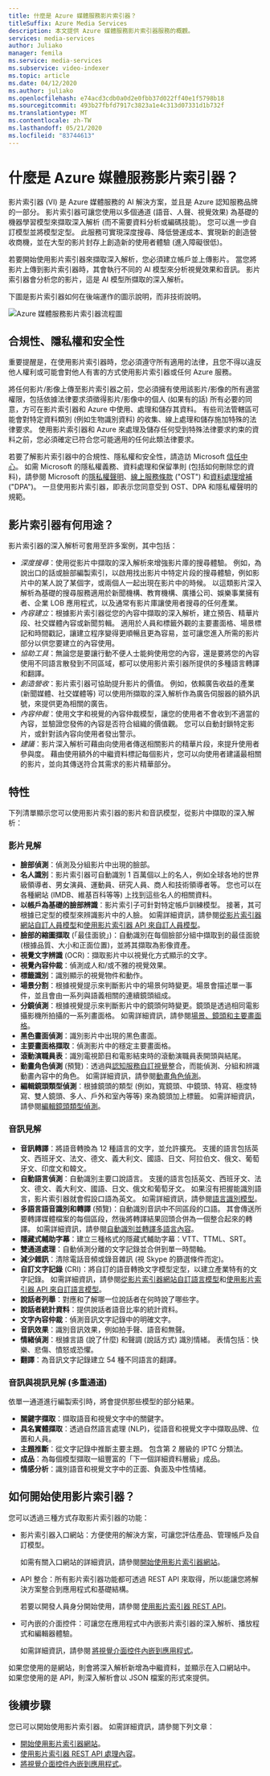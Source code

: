 ```yaml
---
title: 什麼是 Azure 媒體服務影片索引器？
titleSuffix: Azure Media Services
description: 本文提供 Azure 媒體服務影片索引器服務的概觀。
services: media-services
author: Juliako
manager: femila
ms.service: media-services
ms.subservice: video-indexer
ms.topic: article
ms.date: 04/12/2020
ms.author: juliako
ms.openlocfilehash: e74acd3cdb0a0d2e0fbb37d022ff40e1f5798b18
ms.sourcegitcommit: 493b27fbfd7917c3823a1e4c313d07331d1b732f
ms.translationtype: MT
ms.contentlocale: zh-TW
ms.lasthandoff: 05/21/2020
ms.locfileid: "83744613"
---
```

# <a name="what-is-azure-media-services-video-indexer"></a>什麼是 Azure 媒體服務影片索引器？

影片索引器 (VI) 是 Azure 媒體服務的 AI 解決方案，並且是 Azure 認知服務品牌的一部分。 影片索引器可讓您使用以多個通道 (語音、人聲、視覺效果) 為基礎的機器學習模型來擷取深入解析 (而不需要資料分析或編碼技能)。 您可以進一步自訂模型並將模型定型。 此服務可實現深度搜尋、降低營運成本、實現新的創造營收商機，並在大型的影片封存上創造新的使用者體驗 (進入障礙很低)。

若要開始使用影片索引器來擷取深入解析，您必須建立帳戶並上傳影片。 當您將影片上傳到影片索引器時，其會執行不同的 AI 模型來分析視覺效果和音訊。 影片索引器會分析您的影片，這是 AI 模型所擷取的深入解析。

下圖是影片索引器如何在後端運作的圖示說明，而非技術說明。

![Azure 媒體服務影片索引器流程圖](./media/video-indexer-overview/model-chart.png)


## <a name="compliance-privacy-and-security"></a>合規性、隱私權和安全性

重要提醒是，在使用影片索引器時，您必須遵守所有適用的法律，且您不得以違反他人權利或可能會對他人有害的方式使用影片索引器或任何 Azure 服務。

將任何影片/影像上傳至影片索引器之前，您必須擁有使用該影片/影像的所有適當權限，包括依據法律要求須徵得影片/影像中的個人 (如果有的話) 所有必要的同意，方可在影片索引器和 Azure 中使用、處理和儲存其資料。 有些司法管轄區可能會對特定資料類別 (例如生物識別資料) 的收集、線上處理和儲存施加特殊的法律要求。 使用影片索引器和 Azure 來處理及儲存任何受到特殊法律要求約束的資料之前，您必須確定已符合您可能適用的任何此類法律要求。

若要了解影片索引器中的合規性、隱私權和安全性，請造訪 Microsoft [信任中心](https://www.microsoft.com/TrustCenter/CloudServices/Azure/default.aspx)。 如需 Microsoft 的隱私權義務、資料處理和保留準則 (包括如何刪除您的資料)，請參閱 Microsoft 的[隱私權聲明](https://privacy.microsoft.com/PrivacyStatement)、[線上服務條款](https://www.microsoft.com/licensing/product-licensing/products?rtc=1) ("OST") 和[資料處理增補](https://www.microsoftvolumelicensing.com/DocumentSearch.aspx?Mode=3&DocumentTypeId=67) ("DPA")。 一旦使用影片索引器，即表示您同意受到 OST、DPA 和隱私權聲明的規範。

## <a name="what-can-i-do-with-video-indexer"></a>影片索引器有何用途？

影片索引器的深入解析可套用至許多案例，其中包括：

* *深度搜尋*：使用從影片中擷取的深入解析來增強影片庫的搜尋體驗。 例如，為說出口的話或臉部編製索引，以啟用找出影片中特定片段的搜尋體驗，例如影片中的某人說了某個字，或兩個人一起出現在影片中的時候。 以這類影片深入解析為基礎的搜尋服務適用於新聞機構、教育機構、廣播公司、娛樂事業擁有者、企業 LOB 應用程式，以及通常有影片庫讓使用者搜尋的任何產業。
* *內容建立*：根據影片索引器從您的內容中擷取的深入解析，建立預告、精華片段、社交媒體內容或新聞剪輯。 適用於人員和標籤外觀的主要畫面格、場景標記和時間戳記，讓建立程序變得更順暢且更為容易，並可讓您進入所需的影片部分以供您要建立的內容使用。
* *協助工具*：無論您是要讓行動不便人士能夠使用您的內容，還是要將您的內容使用不同語言散發到不同區域，都可以使用影片索引器所提供的多種語言轉譯和翻譯。
* *創造營收*：影片索引器可協助提升影片的價值。 例如，依賴廣告收益的產業 (新聞媒體、社交媒體等) 可以使用所擷取的深入解析作為廣告伺服器的額外訊號，來提供更為相關的廣告。
* *內容仲裁*：使用文字和視覺的內容仲裁模型，讓您的使用者不會收到不適當的內容，並驗證您發佈的內容是否符合組織的價值觀。 您可以自動封鎖特定影片，或針對該內容向使用者發出警示。
* *建議*：影片深入解析可藉由向使用者傳送相關影片的精華片段，來提升使用者參與度。 藉由使用額外的中繼資料標記每個影片，您可以向使用者建議最相關的影片，並向其傳送符合其需求的影片精華部分。

## <a name="features"></a>特性

下列清單顯示您可以使用影片索引器的影片和音訊模型，從影片中擷取的深入解析：

### <a name="video-insights"></a>影片見解

* **臉部偵測**：偵測及分組影片中出現的臉部。
* **名人識別**：影片索引器可自動識別 1 百萬個以上的名人，例如全球各地的世界級領導者、男女演員、運動員、研究人員、商人和技術領導者等。 您也可以在各種網站 (IMDB、維基百科等等) 上找到這些名人的相關資料。
* **以帳戶為基礎的臉部辨識**：影片索引子可針對特定帳戶訓練模型。 接著，其可根據已定型的模型來辨識影片中的人臉。 如需詳細資訊，請參閱[從影片索引器網站自訂人員模型](customize-person-model-with-website.md)和[使用影片索引器 API 來自訂人員模型](customize-person-model-with-api.md)。
* **臉部的縮圖擷取** (「最佳面貌」)：自動識別在每個臉部分組中擷取到的最佳面貌 (根據品質、大小和正面位置)，並將其擷取為影像資產。
* **視覺文字辨識** (OCR)：擷取影片中以視覺化方式顯示的文字。
* **視覺內容仲裁**：偵測成人和/或不雅的視覺效果。
* **標籤識別**：識別顯示的視覺物件和動作。
* **場景分割**：根據視覺提示來判斷影片中的場景何時變更。場景會描述單一事件，並且會由一系列與語義相關的連續鏡頭組成。
* **分鏡偵測**：根據視覺提示來判斷影片中的鏡頭何時變更。鏡頭是透過相同電影攝影機所拍攝的一系列畫面格。 如需詳細資訊，請參閱[場景、鏡頭和主要畫面格](scenes-shots-keyframes.md)。
* **黑色畫面偵測**：識別影片中出現的黑色畫面。
* **主要畫面格擷取**：偵測影片中的穩定主要畫面格。
* **滾動演職員表**：識別電視節目和電影結束時的滾動演職員表開頭與結尾。
* **動畫角色偵測** (預覽)：透過與[認知服務自訂視覺](https://azure.microsoft.com/services/cognitive-services/custom-vision-service/)整合，而能偵測、分組和辨識動畫內容中的角色。 如需詳細資訊，請參閱[動畫角色偵測](animated-characters-recognition.md)。
* **編輯鏡頭類型偵測**：根據鏡頭的類型 (例如，寬鏡頭、中鏡頭、特寫、極度特寫、雙人鏡頭、多人、戶外和室內等等) 來為鏡頭加上標籤。 如需詳細資訊，請參閱[編輯鏡頭類型偵測](scenes-shots-keyframes.md#editorial-shot-type-detection)。

### <a name="audio-insights"></a>音訊見解

* **音訊轉譯**：將語音轉換為 12 種語言的文字，並允許擴充。 支援的語言包括英文、西班牙文、法文、德文、義大利文、國語、日文、阿拉伯文、俄文、葡萄牙文、印度文和韓文。
* **自動語言偵測**：自動識別主要口說語言。 支援的語言包括英文、西班牙文、法文、德文、義大利文、國語、日文、俄文和葡萄牙文。 如果沒有把握能識別語言，影片索引器就會假設口語為英文。 如需詳細資訊，請參閱[語言識別模型](language-identification-model.md)。
* **多語言語音識別和轉譯** (預覽)：自動識別音訊中不同區段的口語。 其會傳送所要轉譯媒體檔案的每個區段，然後將轉譯結果回頭合併為一個整合起來的轉譯。 如需詳細資訊，請參閱[自動識別並轉譯多語言內容](multi-language-identification-transcription.md)。
* **隱藏式輔助字幕**：建立三種格式的隱藏式輔助字幕：VTT、TTML、SRT。
* **雙通道處理**：自動偵測分離的文字記錄並合併到單一時間軸。
* **減少雜訊**：清除電話音頻或錄音雜訊 (視 Skype 的篩選條件而定)。
* **自訂文字記錄** (CRI)：將自訂的語音轉換文字模型定型，以建立產業特有的文字記錄。 如需詳細資訊，請參閱[從影片索引器網站自訂語言模型](customize-language-model-with-website.md)和[使用影片索引器 API 來自訂語言模型](customize-language-model-with-api.md)。
* **說話者列舉**：對應和了解哪一位說話者在何時說了哪些字。
* **說話者統計資料**：提供說話者語音比率的統計資料。
* **文字內容仲裁**：偵測音訊文字記錄中的明確文字。
* **音訊效果**：識別音訊效果，例如拍手聲、語音和無聲。
* **情緒偵測**：根據言語 (說了什麼) 和聲調 (說話方式) 識別情緒。 表情包括：快樂、悲傷、憤怒或恐懼。
* **翻譯**：為音訊文字記錄建立 54 種不同語言的翻譯。

### <a name="audio-and-video-insights-multi-channels"></a>音訊與視訊見解 (多重通道)

依單一通道進行編製索引時，將會提供那些模型的部分結果。

* **關鍵字擷取**：擷取語音和視覺文字中的關鍵字。
* **具名實體擷取**：透過自然語言處理 (NLP)，從語音和視覺文字中擷取品牌、位置和人員。
* **主題推斷**：從文字記錄中推斷主要主題。 包含第 2 層級的 IPTC 分類法。
* **成品**：為每個模型擷取一組豐富的「下一個詳細資料層級」成品。
* **情感分析**：識別語音和視覺文字中的正面、負面及中性情緒。

## <a name="how-can-i-get-started-with-video-indexer"></a>如何開始使用影片索引器？

您可以透過三種方式存取影片索引器的功能：

* 影片索引器入口網站：方便使用的解決方案，可讓您評估產品、管理帳戶及自訂模型。

    如需有關入口網站的詳細資訊，請參閱[開始使用影片索引器網站](video-indexer-get-started.md)。  

* API 整合：所有影片索引器功能都可透過 REST API 來取得，所以能讓您將解決方案整合到應用程式和基礎結構。

    若要以開發人員身分開始使用，請參閱 [使用影片索引器 REST API](video-indexer-use-apis.md)。

* 可內嵌的介面控件：可讓您在應用程式中內嵌影片索引器的深入解析、播放程式和編輯器體驗。

    如需詳細資訊，請參閱 [將視覺介面控件內嵌到應用程式](video-indexer-embed-widgets.md)。

如果您使用的是網站，則會將深入解析新增為中繼資料，並顯示在入口網站中。 如果您使用的是 API，則深入解析會以 JSON 檔案的形式來提供。

## <a name="next-steps"></a>後續步驟

您已可以開始使用影片索引器。 如需詳細資訊，請參閱下列文章：

- [開始使用影片索引器網站](video-indexer-get-started.md)。
- [使用影片索引器 REST API 處理內容](video-indexer-use-apis.md)。
- [將視覺介面控件內嵌到應用程式](video-indexer-embed-widgets.md)。

